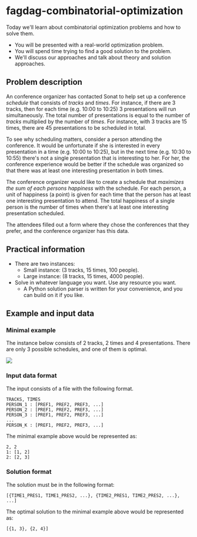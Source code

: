 # fagdag-combinatorial-optimization

Today we'll learn about combinatorial optimization problems and how to solve them.

- You will be presented with a real-world optimization problem.
- You will spend time trying to find a good solution to the problem.
- We'll discuss our approaches and talk about theory and solution approaches.

## Problem description

An conference organizer has contacted Sonat to help set up a conference *schedule* that consists of *tracks* and *times*.
For instance, if there are 3 tracks, then for each time (e.g. 10:00 to 10:25) 3 presentations will run simultaneously.
The total number of presentations is equal to the number of *tracks* multiplied by the number of *times*.
For instance, with 3 tracks are 15 times, there are 45 presentations to be scheduled in total.

To see why scheduling matters, consider a person attending the conference.
It would be unfortunate if she is interested in every presentation in a time (e.g. 10:00 to 10:25), but in the next time (e.g. 10:30 to 10:55) there's not a single presentation that is interesting to her.
For her, the conference experience would be better if the schedule was organized so that there was at least one interesting presentation in both times.

The conference organizer would like to create a schedule that *maximizes the sum of each persons happiness* with the schedule.
For each person, a unit of happiness (a point) is given for each time that the person has at least one interesting presentation to attend.
The total happiness of a single person is the number of times when there's at least one interesting presentation scheduled.

The attendees filled out a form where they chose the conferences that they prefer, and the conference organizer has this data.

## Practical information

- There are two instances:
  - Small instance: (3 tracks, 15 times, 100 people).
  - Large instance: (8 tracks, 15 times, 4000 people).
- Solve in whatever language you want. Use any resource you want.
  - A Python solution parser is written for your convenience, and you can build on it if you like.

## Example and input data

### Minimal example

The instance below consists of 2 tracks, 2 times and 4 presentations.
There are only 3 possible schedules, and one of them is optimal.

![](presentation/images/7.png)

### Input data format

The input consists of a file with the following format.

```text
TRACKS, TIMES
PERSON_1 : [PREF1, PREF2, PREF3, ...]
PERSON_2 : [PREF1, PREF2, PREF3, ...]
PERSON_3 : [PREF1, PREF2, PREF3, ...]
...
PERSON_K : [PREF1, PREF2, PREF3, ...]
```

The minimal example above would be represented as:

```text
2, 2
1: [1, 2]
2: [2, 3]
```

### Solution format

The solution must be in the following format:

```text
[{TIME1_PRES1, TIME1_PRES2, ...}, {TIME2_PRES1, TIME2_PRES2, ...}, ...]
```

The optimal solution to the minimal example above would be represented as:

```text
[{1, 3}, {2, 4}]
```
